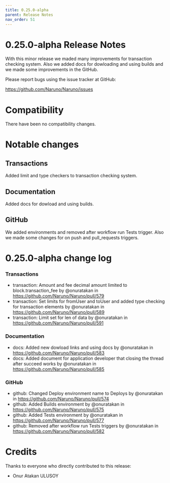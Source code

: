 ```yaml
---
title: 0.25.0-alpha
parent: Release Notes
nav_order: 51
---
```


# 0.25.0-alpha Release Notes

With this minor release we maded many improvements for transaction checking system.
Also we added docs for dowloading and using builds and we made some improvements 
in the GitHub.

Please report bugs using the issue tracker at GitHub:

<https://github.com/Naruno/Naruno/issues>

# Compatibility

There have been no compatibility changes.

# Notable changes

## Transactions
Added limit and type checkers to transaction checking system.

## Documentation
Added docs for dowload and using builds.

## GitHub
We added environments and removed after workflow run Tests trigger. 
Also we made some changes for on push and pull_requests triggers.


# 0.25.0-alpha change log

### Transactions
* transaction: Amount and fee decimal amount limited to block.transaction_fee by @onuratakan in https://github.com/Naruno/Naruno/pull/579
* transaction: Set limits for fromUser and toUser and added type checking for transaction elements by @onuratakan in https://github.com/Naruno/Naruno/pull/589
* transaction: Limit set for len of data by @onuratakan in https://github.com/Naruno/Naruno/pull/591
### Documentation
* docs: Added new dowload links and using docs by @onuratakan in https://github.com/Naruno/Naruno/pull/583
* docs: Added document for application developer that closing the thread after succeed works by @onuratakan in https://github.com/Naruno/Naruno/pull/585
### GitHub
* github: Changed Deploy environment name to Deploys by @onuratakan in https://github.com/Naruno/Naruno/pull/574
* github: Added Builds environment by @onuratakan in https://github.com/Naruno/Naruno/pull/575
* github: Added Tests environment by @onuratakan in https://github.com/Naruno/Naruno/pull/577
* github: Removed after workflow run Tests triggers by @onuratakan in https://github.com/Naruno/Naruno/pull/582

# Credits

Thanks to everyone who directly contributed to this release:

- Onur Atakan ULUSOY
